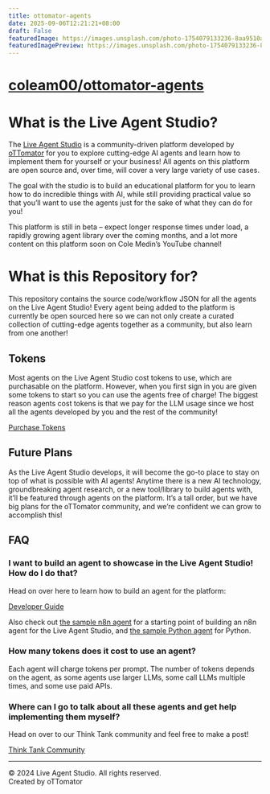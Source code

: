 ```yaml
---
title: ottomator-agents
date: 2025-09-06T12:21:21+08:00
draft: False
featuredImage: https://images.unsplash.com/photo-1754079133236-8aa9510adc35?ixid=M3w0NjAwMjJ8MHwxfHJhbmRvbXx8fHx8fHx8fDE3NTcxMzI0MDN8&ixlib=rb-4.1.0
featuredImagePreview: https://images.unsplash.com/photo-1754079133236-8aa9510adc35?ixid=M3w0NjAwMjJ8MHwxfHJhbmRvbXx8fHx8fHx8fDE3NTcxMzI0MDN8&ixlib=rb-4.1.0
---
```


# [coleam00/ottomator-agents](https://github.com/coleam00/ottomator-agents)

# What is the Live Agent Studio?

The [Live Agent Studio](https://studio.ottomator.ai) is a community-driven platform developed by [oTTomator](https://ottomator.ai) for you to explore cutting-edge AI agents and learn how to implement them for yourself or your business! All agents on this platform are open source and, over time, will cover a very large variety of use cases.

The goal with the studio is to build an educational platform for you to learn how to do incredible things with AI, while still providing practical value so that you’ll want to use the agents just for the sake of what they can do for you!

This platform is still in beta – expect longer response times under load, a rapidly growing agent library over the coming months, and a lot more content on this platform soon on Cole Medin’s YouTube channel!

# What is this Repository for?

This repository contains the source code/workflow JSON for all the agents on the Live Agent Studio! Every agent being added to the platform is currently be open sourced here so we can not only create a curated collection of cutting-edge agents together as a community, but also learn from one another!

## Tokens

Most agents on the Live Agent Studio cost tokens to use, which are purchasable on the platform. However, when you first sign in you are given some tokens to start so you can use the agents free of charge! The biggest reason agents cost tokens is that we pay for the LLM usage since we host all the agents developed by you and the rest of the community!

[Purchase Tokens](https://studio.ottomator.ai/pricing)

## Future Plans

As the Live Agent Studio develops, it will become the go-to place to stay on top of what is possible with AI agents! Anytime there is a new AI technology, groundbreaking agent research, or a new tool/library to build agents with, it’ll be featured through agents on the platform. It’s a tall order, but we have big plans for the oTTomator community, and we’re confident we can grow to accomplish this!

## FAQ

### I want to build an agent to showcase in the Live Agent Studio! How do I do that?

Head on over here to learn how to build an agent for the platform:

[Developer Guide](https://studio.ottomator.ai/guide)

Also check out [the sample n8n agent](~sample-n8n-agent~) for a starting point of building an n8n agent for the Live Agent Studio, and [the sample Python agent](~sample-python-agent~) for Python.

### How many tokens does it cost to use an agent?

Each agent will charge tokens per prompt. The number of tokens depends on the agent, as some agents use larger LLMs, some call LLMs multiple times, and some use paid APIs.

### Where can I go to talk about all these agents and get help implementing them myself?

Head on over to our Think Tank community and feel free to make a post!

[Think Tank Community](https://thinktank.ottomator.ai)

---

&copy; 2024 Live Agent Studio. All rights reserved.  
Created by oTTomator
